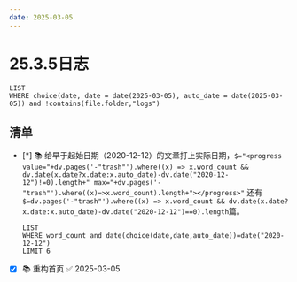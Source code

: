 ```yaml
---
date: 2025-03-05
---
```


# 25.3.5日志

```dataview
LIST
WHERE choice(date, date = date(2025-03-05), auto_date = date(2025-03-05)) and !contains(file.folder,"logs")
```

## 清单

- [*] 📚 给早于起始日期（2020-12-12）的文章打上实际日期，`$="<progress value="+dv.pages('-"trash"').where((x) => x.word_count && dv.date(x.date?x.date:x.auto_date)-dv.date("2020-12-12")!=0).length+" max="+dv.pages('-"trash"').where((x)=>x.word_count).length+"></progress>"` 还有`$=dv.pages('-"trash"').where((x) => x.word_count && dv.date(x.date?x.date:x.auto_date)-dv.date("2020-12-12")==0).length`篇。
    ```dataview
    LIST
    WHERE word_count and date(choice(date,date,auto_date))=date("2020-12-12")
    LIMIT 6
    ```
- [x] 📚 重构首页 ✅ 2025-03-05
